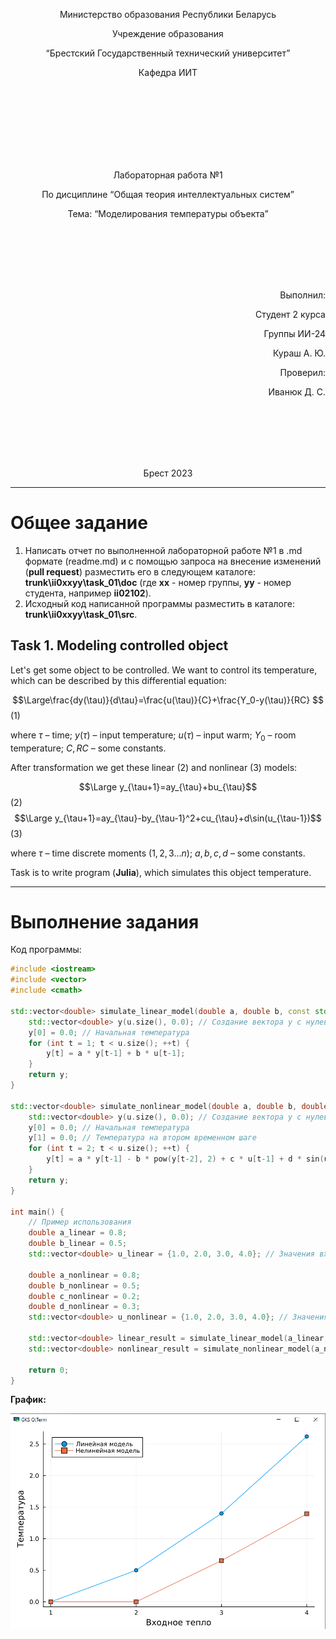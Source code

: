﻿<p align="center"> Министерство образования Республики Беларусь</p>
<p align="center">Учреждение образования</p>
<p align="center">“Брестский Государственный технический университет”</p>
<p align="center">Кафедра ИИТ</p>
<br><br><br><br><br><br><br>
<p align="center">Лабораторная работа №1</p>
<p align="center">По дисциплине “Общая теория интеллектуальных систем”</p>
<p align="center">Тема: “Моделирования температуры объекта”</p>
<br><br><br><br><br>
<p align="right">Выполнил:</p>
<p align="right">Студент 2 курса</p>
<p align="right">Группы ИИ-24</p>
<p align="right">Кураш А. Ю.</p>
<p align="right">Проверил:</p>
<p align="right">Иванюк Д. С.</p>
<br><br><br><br><br>
<p align="center">Брест 2023</p>

---

# Общее задание #
1. Написать отчет по выполненной лабораторной работе №1 в .md формате (readme.md) и с помощью запроса на внесение изменений (**pull request**) разместить его в следующем каталоге: **trunk\ii0xxyy\task_01\doc** (где **xx** - номер группы, **yy** - номер студента, например **ii02102**).
2. Исходный код написанной программы разместить в каталоге: **trunk\ii0xxyy\task_01\src**.

## Task 1. Modeling controlled object ##
Let's get some object to be controlled. We want to control its temperature, which can be described by this differential equation:

$$\Large\frac{dy(\tau)}{d\tau}=\frac{u(\tau)}{C}+\frac{Y_0-y(\tau)}{RC} $$ (1)

where $\tau$ – time; $y(\tau)$ – input temperature; $u(\tau)$ – input warm; $Y_0$ – room temperature; $C,RC$ – some constants.

After transformation we get these linear (2) and nonlinear (3) models:

$$\Large y_{\tau+1}=ay_{\tau}+bu_{\tau}$$ (2)
$$\Large y_{\tau+1}=ay_{\tau}-by_{\tau-1}^2+cu_{\tau}+d\sin(u_{\tau-1})$$ (3)

where $\tau$ – time discrete moments ($1,2,3{\dots}n$); $a,b,c,d$ – some constants.

Task is to write program (**Julia**), which simulates this object temperature.

---

# Выполнение задания #

Код программы:
```C++
#include <iostream>
#include <vector>
#include <cmath>

std::vector<double> simulate_linear_model(double a, double b, const std::vector<double>& u) {
    std::vector<double> y(u.size(), 0.0); // Создание вектора y с нулевыми значениями
    y[0] = 0.0; // Начальная температура
    for (int t = 1; t < u.size(); ++t) {
        y[t] = a * y[t-1] + b * u[t-1];
    }
    return y;
}

std::vector<double> simulate_nonlinear_model(double a, double b, double c, double d, const std::vector<double>& u) {
    std::vector<double> y(u.size(), 0.0); // Создание вектора y с нулевыми значениями
    y[0] = 0.0; // Начальная температура
    y[1] = 0.0; // Температура на втором временном шаге
    for (int t = 2; t < u.size(); ++t) {
        y[t] = a * y[t-1] - b * pow(y[t-2], 2) + c * u[t-1] + d * sin(u[t-2]);
    }
    return y;
}

int main() {
    // Пример использования
    double a_linear = 0.8;
    double b_linear = 0.5;
    std::vector<double> u_linear = {1.0, 2.0, 3.0, 4.0}; // Значения входящего тепла для линейной модели

    double a_nonlinear = 0.8;
    double b_nonlinear = 0.5;
    double c_nonlinear = 0.2;
    double d_nonlinear = 0.3;
    std::vector<double> u_nonlinear = {1.0, 2.0, 3.0, 4.0}; // Значения входящего тепла для нелинейной модели

    std::vector<double> linear_result = simulate_linear_model(a_linear, b_linear, u_linear);
    std::vector<double> nonlinear_result = simulate_nonlinear_model(a_nonlinear, b_nonlinear, c_nonlinear, d_nonlinear, u_nonlinear);
    
    return 0;
}
```     
**График:**

![](graphics.jpg)

